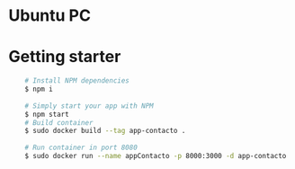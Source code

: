 # Ubuntu PC 

# Getting starter
```bash
	# Install NPM dependencies
	$ npm i
	
	# Simply start your app with NPM
	$ npm start
	# Build container
	$ sudo docker build --tag app-contacto .
	
	# Run container in port 8080
	$ sudo docker run --name appContacto -p 8000:3000 -d app-contacto
```
